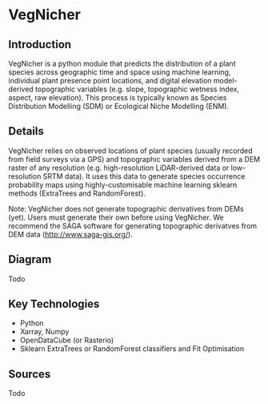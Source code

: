# VegNicher

## Introduction
VegNicher is a python module that predicts the distribution of a plant species across geographic time and space using machine learning, individual plant presence point locations, and digital elevation model-derived topographic variables (e.g. slope, topographic wetness index, aspect, raw elevation). This process is typically known as Species Distribution Modelling (SDM) or Ecological Niche Modelling (ENM).

## Details
VegNicher relies on observed locations of plant species (usually recorded from field surveys via a GPS) and topographic variables derived from a DEM raster of any resolution (e.g. high-resolution LiDAR-derived data or low-resolution SRTM data). It uses this data to generate species occurrence probability maps using highly-customisable machine learning sklearn methods (ExtraTrees and RandomForest). 

Note: VegNicher does not generate topographic derivatives from DEMs (yet). Users must generate their own before using VegNicher. We recommend the SAGA software for generating topographic derivatves from DEM data (http://www.saga-gis.org/).

## Diagram
Todo

## Key Technologies
- Python
- Xarray, Numpy
- OpenDataCube (or Rasterio)
- Sklearn ExtraTrees or RandomForest classifiers and Fit Optimisation

## Sources
Todo
